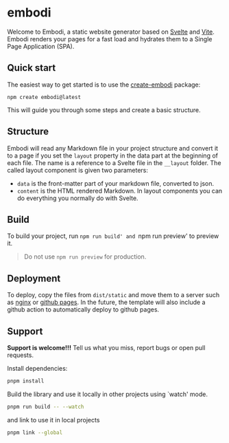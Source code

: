 # embodi

Welcome to Embodi, a static website generator based on [Svelte](https://svlete.dev) and [Vite](https://vitejs.dev). Embodi renders your pages for a fast load and hydrates them to a Single Page Application (SPA).

## Quick start

The easiest way to get started is to use the [create-embodi](https://github.com/embodijs/generator/tree/main/packages/create-embodi) package:

```
npm create embodi@latest
```

This will guide you through some steps and create a basic structure.

## Structure

Embodi will read any Markdown file in your project structure and convert it to a page if you set the `layout` property in the data part at the beginning of each file.
The name is a reference to a Svelte file in the `__layout` folder. The called layout component is given two parameters:
- `data` is the front-matter part of your markdown file, converted to json.
- `content` is the HTML rendered Markdown.
In layout components you can do everything you normally do with Svelte.

## Build

To build your project, run `npm run build' and `npm run preview' to preview it.
> Do not use `npm run preview` for production.

## Deployment

To deploy, copy the files from `dist/static` and move them to a server such as [nginx](https://nginx.com) or [github pages](https://pages.github.com/). In the future, the template will also include a github action to automatically deploy to github pages.


## Support

**Support is welcome!!!** Tell us what you miss, report bugs or open pull requests.

Install dependencies:

```bash
pnpm install
```

Build the library and use it locally in other projects using `watch' mode.
```bash
pnpm run build -- --watch
```

and link to use it in local projects

```bash
pnpm link --global
```



